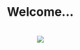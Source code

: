 <div align='center'>
  <h1>Welcome...<h1>
  <img src='https://cdn.dicionariopopular.com/imagens/giphy-1.gif'>
</div>
